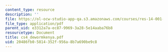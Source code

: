 ```yaml
---
content_type: resource
description: ''
file: https://ol-ocw-studio-app-qa.s3.amazonaws.com/courses/res-14-001-abdul-latif-jameel-poverty-action-lab-executive-training-evaluating-social-programs-2009-spring-2009/20486fb05814352f956a8b7a690be9c8_cs4_dewormkenya.pdf
file_type: application/pdf
parent_uid: e3312a7a-ec87-9969-3a28-5e14aaba76b8
resourcetype: Document
title: cs4_dewormkenya.pdf
uid: 20486fb0-5814-352f-956a-8b7a690be9c8
---
```

